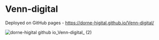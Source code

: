# Venn-digital

Deployed on GitHub pages - https://dorne-higital.github.io/Venn-digital/

![dorne-higital github io_Venn-digital_ (2)](https://github.com/dorne-higital/Venn-digital/assets/126578655/8de6472a-9a87-41bd-b029-636bffd40c90)
